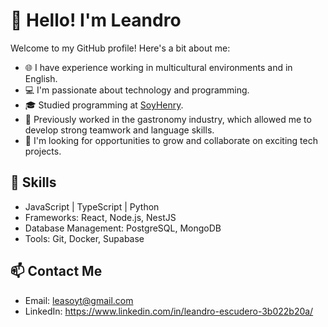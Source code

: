 # 👋 Hello! I'm Leandro
Welcome to my GitHub profile! Here's a bit about me:

- 🌐 I have experience working in multicultural environments and in English.
- 💻 I'm passionate about technology and programming.
- 🎓 Studied programming at [SoyHenry](https://www.soyhenry.com/).
- 🍴 Previously worked in the gastronomy industry, which allowed me to develop strong teamwork and language skills.
- 🚀 I'm looking for opportunities to grow and collaborate on exciting tech projects.

## 🌟 Skills
- JavaScript | TypeScript | Python
- Frameworks: React, Node.js, NestJS
- Database Management: PostgreSQL, MongoDB
- Tools: Git, Docker, Supabase

## 📫 Contact Me
- Email: leasoyt@gmail.com
- LinkedIn: https://www.linkedin.com/in/leandro-escudero-3b022b20a/
